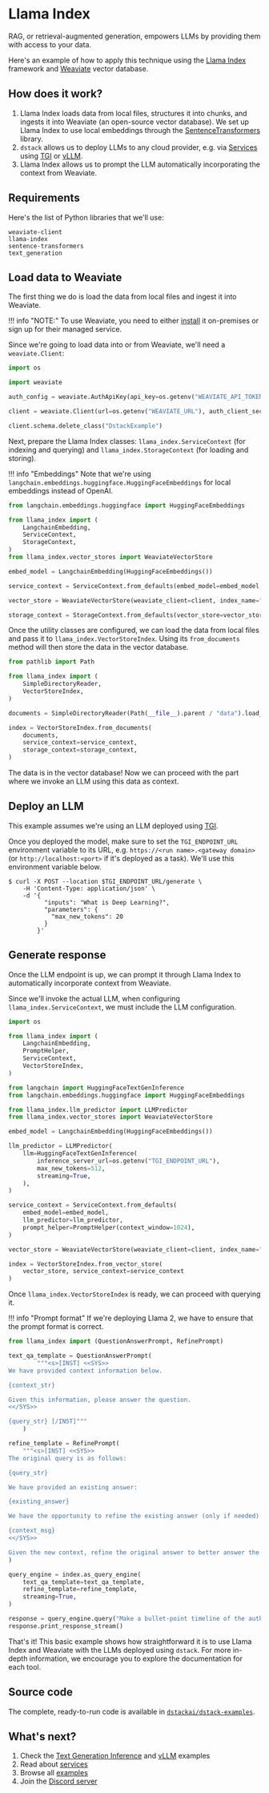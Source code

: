 # Llama Index

RAG, or retrieval-augmented generation, empowers LLMs by providing them with access to your data.

Here's an example of how to apply this technique using the [Llama Index](https://www.llamaindex.ai/) framework 
and [Weaviate](https://weaviate.io/) vector database.

## How does it work?

1. Llama Index loads data from local files, structures it into chunks, and ingests it into Weaviate (an open-source vector database).
   We set up Llama Index to use local embeddings through the [SentenceTransformers](https://www.sbert.net/) library.
2. `dstack` allows us to deploy LLMs to any cloud provider, e.g. via [Services](../docs/concepts/services.md) using [TGI](tgi.md) or [vLLM](vllm.md).
3. Llama Index allows us to prompt the LLM automatically incorporating the context from Weaviate. 
 
## Requirements

Here's the list of Python libraries that we'll use:

```
weaviate-client
llama-index
sentence-transformers
text_generation
```

## Load data to Weaviate

The first thing we do is load the data from local files and ingest it into Weaviate.

!!! info "NOTE:"
    To use Weaviate, you need to either [install](https://weaviate.io/developers/weaviate/installation) 
    it on-premises or sign up for their managed service.

Since we're going to load data into or from Weaviate, we'll need a `weaviate.Client`:

```python
import os

import weaviate

auth_config = weaviate.AuthApiKey(api_key=os.getenv("WEAVIATE_API_TOKEN"))

client = weaviate.Client(url=os.getenv("WEAVIATE_URL"), auth_client_secret=auth_config)

client.schema.delete_class("DstackExample")
```

Next, prepare the Llama Index classes: `llama_index.ServiceContext` (for indexing and querying) and
`llama_index.StorageContext` (for loading and storing). 

!!! info "Embeddings"
    Note that we're using
    `langchain.embeddings.huggingface.HuggingFaceEmbeddings` for local embeddings instead of OpenAI.

```python
from langchain.embeddings.huggingface import HuggingFaceEmbeddings

from llama_index import (
    LangchainEmbedding,
    ServiceContext,
    StorageContext,
)
from llama_index.vector_stores import WeaviateVectorStore

embed_model = LangchainEmbedding(HuggingFaceEmbeddings())

service_context = ServiceContext.from_defaults(embed_model=embed_model, llm=None)

vector_store = WeaviateVectorStore(weaviate_client=client, index_name="DstackExample")

storage_context = StorageContext.from_defaults(vector_store=vector_store)
```

Once the utility classes are configured, we can load the data from local files and pass it to
`llama_index.VectorStoreIndex`. Using its `from_documents` method will then store the data in the vector database.

```python
from pathlib import Path

from llama_index import (
    SimpleDirectoryReader,
    VectorStoreIndex,
)

documents = SimpleDirectoryReader(Path(__file__).parent / "data").load_data()

index = VectorStoreIndex.from_documents(
    documents,
    service_context=service_context,
    storage_context=storage_context,
)
```

The data is in the vector database! Now we can proceed with the part where we invoke an LLM using this data as context.

## Deploy an LLM

This example assumes we're using an LLM deployed using [TGI](tgi.md).

Once you deployed the model, make sure to set the `TGI_ENDPOINT_URL` environment variable 
to its URL, e.g. `https://<run name>.<gateway domain>` (or `http://localhost:<port>` if it's deployed 
as a task). We'll use this environment variable below.

<div class="termy">

```shell
$ curl -X POST --location $TGI_ENDPOINT_URL/generate \
    -H 'Content-Type: application/json' \
    -d '{
          "inputs": "What is Deep Learning?",
          "parameters": {
            "max_new_tokens": 20
          }
        }'
```

</div>

## Generate response

[//]: # (TODO: Update the example, and make sure to use OpenAI-compatible endpoints)

Once the LLM endpoint is up, we can prompt it through Llama Index to automatically incorporate context from Weaviate.

Since we'll invoke the actual LLM, when configuring `llama_index.ServiceContext`, we must include the LLM configuration.

```python
import os

from llama_index import (
    LangchainEmbedding,
    PromptHelper,
    ServiceContext,
    VectorStoreIndex,
)

from langchain import HuggingFaceTextGenInference
from langchain.embeddings.huggingface import HuggingFaceEmbeddings

from llama_index.llm_predictor import LLMPredictor
from llama_index.vector_stores import WeaviateVectorStore

embed_model = LangchainEmbedding(HuggingFaceEmbeddings())

llm_predictor = LLMPredictor(
    llm=HuggingFaceTextGenInference(
        inference_server_url=os.getenv("TGI_ENDPOINT_URL"),
        max_new_tokens=512,
        streaming=True,
    ),
)

service_context = ServiceContext.from_defaults(
    embed_model=embed_model,
    llm_predictor=llm_predictor,
    prompt_helper=PromptHelper(context_window=1024),
)

vector_store = WeaviateVectorStore(weaviate_client=client, index_name="DstackExample")

index = VectorStoreIndex.from_vector_store(
    vector_store, service_context=service_context
)
```

Once `llama_index.VectorStoreIndex` is ready, we can proceed with querying it.

!!! info "Prompt format"
    If we're deploying Llama 2, we have to ensure that the prompt format is correct.

```python
from llama_index import (QuestionAnswerPrompt, RefinePrompt)

text_qa_template = QuestionAnswerPrompt(
        """<s>[INST] <<SYS>>
We have provided context information below. 

{context_str}

Given this information, please answer the question.
<</SYS>>

{query_str} [/INST]"""
    )

refine_template = RefinePrompt(
    """<s>[INST] <<SYS>>
The original query is as follows: 

{query_str}

We have provided an existing answer:

{existing_answer}

We have the opportunity to refine the existing answer (only if needed) with some more context below.

{context_msg}
<</SYS>>

Given the new context, refine the original answer to better answer the query. If the context isn't useful, return the original answer. [/INST]"""
)

query_engine = index.as_query_engine(
    text_qa_template=text_qa_template,
    refine_template=refine_template,
    streaming=True,
)

response = query_engine.query("Make a bullet-point timeline of the authors biography?")
response.print_response_stream()
```

That's it! This basic example shows how straightforward it is to use Llama Index and Weaviate with the LLMs deployed
using `dstack`. For more in-depth information, we encourage you to explore the documentation for each tool.

## Source code

The complete, ready-to-run code is available in [`dstackai/dstack-examples`](https://github.com/dstackai/dstack-examples).

## What's next?

1. Check the [Text Generation Inference](tgi.md) and [vLLM](vllm.md) examples
2. Read about [services](../docs/concepts/services.md)
3. Browse all [examples](index.md)
4. Join the [Discord server](https://discord.gg/u8SmfwPpMd)
